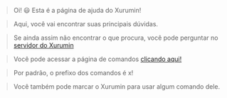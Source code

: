 > Oi! 😃 Esta é a página de ajuda do Xurumin!

>Aqui, você vai encontrar suas principais dúvidas.

> Se ainda assim não encontrar o que procura, você pode perguntar no [servidor do Xurumin](https://discord.com/invite/bvb8YKSCQR)

> Você pode acessar a página de comandos [clicando aqui!](/comandos)

> Por padrão, o prefixo dos comandos é x!

> Você também pode marcar o Xurumin para usar algum comando dele.
